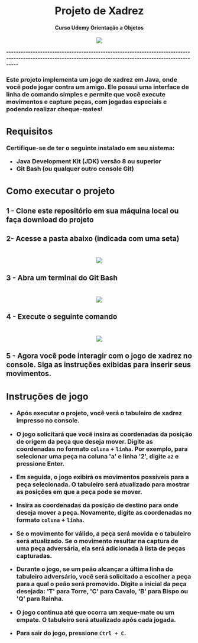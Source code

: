 <div align="center">
 <h1>Projeto de Xadrez</h1>
  <h4>Curso Udemy Orientação a Objetos</h4>
</div>

<div align="center">
<img src="https://github.com/RayanArgolo03/java-projeto-xadrez/assets/113947677/a890afd2-8b2c-479a-a1d6-fac58626313c">  
</div>  

**-------------------------------------------------------------------------------------------------------------------------------------------------------------**
<h3>Este projeto implementa um jogo de xadrez em Java, onde você pode jogar contra um amigo. Ele possui uma interface de linha de comando simples e permite que você execute movimentos e capture peças, com jogadas especiais e podendo realizar cheque-mates!<h3\>

## Requisitos

Certifique-se de ter o seguinte instalado em seu sistema:

- Java Development Kit (JDK) versão 8 ou superior
- Git Bash (ou qualquer outro console Git)

## Como executar o projeto

### 1 - Clone este repositório em sua máquina local ou faça download do projeto

### 2-  Acesse a pasta abaixo (indicada com uma seta)
<br>

<div align="center">
  <img src="https://github.com/RayanArgolo03/java-projeto-xadrez/assets/113947677/899bd220-da6c-437d-bf48-4388bbb2851f">
</div>

### 3 -  Abra um terminal do Git Bash
<br>

<div align="center">
  <img src="https://github.com/RayanArgolo03/java-projeto-xadrez/assets/113947677/32bf06c3-4cc6-411f-afce-c571b20bd1dd">
</div>

### 4 -  Execute o seguinte comando
<br>

<div align="center">
  <img src="https://github.com/RayanArgolo03/java-projeto-xadrez/assets/113947677/9e881247-388c-490e-9370-b2fe4613b01d">
</div>


### 5 - Agora você pode interagir com o jogo de xadrez no console. Siga as instruções exibidas para inserir seus movimentos.

## Instruções de jogo

- Após executar o projeto, você verá o tabuleiro de xadrez impresso no console.

- O jogo solicitará que você insira as coordenadas da posição de origem da peça que deseja mover. Digite as coordenadas no formato `coluna` + `linha`. Por exemplo, para selecionar uma peça na coluna 'a' e linha '2', digite `a2` e pressione Enter.

- Em seguida, o jogo exibirá os movimentos possíveis para a peça selecionada. O tabuleiro será atualizado para mostrar as posições em que a peça pode se mover.

- Insira as coordenadas da posição de destino para onde deseja mover a peça. Novamente, digite as coordenadas no formato `coluna` + `linha`.

- Se o movimento for válido, a peça será movida e o tabuleiro será atualizado. Se o movimento resultar na captura de uma peça adversária, ela será adicionada à lista de peças capturadas.

- Durante o jogo, se um peão alcançar a última linha do tabuleiro adversário, você será solicitado a escolher a peça para a qual o peão será promovido. Digite a inicial da peça desejada: 'T' para Torre, 'C' para Cavalo, 'B' para Bispo ou 'Q' para Rainha.

- O jogo continua até que ocorra um xeque-mate ou um empate. O tabuleiro será atualizado após cada jogada.

- Para sair do jogo, pressione `Ctrl + C`.







